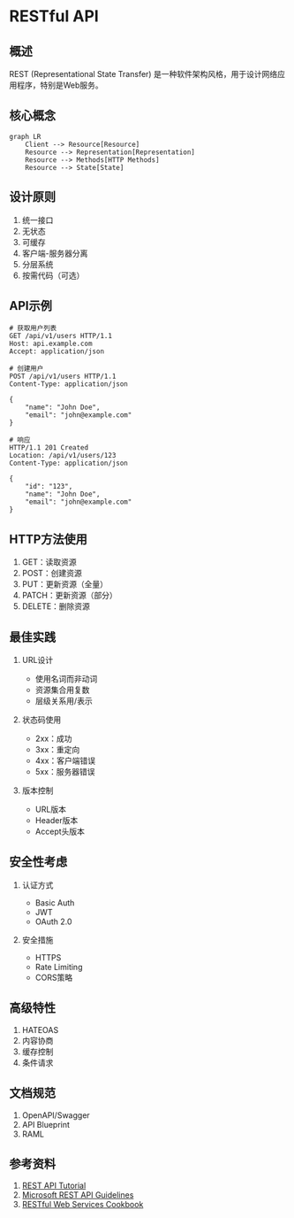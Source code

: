# RESTful API

## 概述
REST (Representational State Transfer) 是一种软件架构风格，用于设计网络应用程序，特别是Web服务。

## 核心概念
```mermaid
graph LR
    Client --> Resource[Resource]
    Resource --> Representation[Representation]
    Resource --> Methods[HTTP Methods]
    Resource --> State[State]
```

## 设计原则
1. 统一接口
2. 无状态
3. 可缓存
4. 客户端-服务器分离
5. 分层系统
6. 按需代码（可选）

## API示例
```http
# 获取用户列表
GET /api/v1/users HTTP/1.1
Host: api.example.com
Accept: application/json

# 创建用户
POST /api/v1/users HTTP/1.1
Content-Type: application/json

{
    "name": "John Doe",
    "email": "john@example.com"
}

# 响应
HTTP/1.1 201 Created
Location: /api/v1/users/123
Content-Type: application/json

{
    "id": "123",
    "name": "John Doe",
    "email": "john@example.com"
}
```

## HTTP方法使用
1. GET：读取资源
2. POST：创建资源
3. PUT：更新资源（全量）
4. PATCH：更新资源（部分）
5. DELETE：删除资源

## 最佳实践
1. URL设计
   - 使用名词而非动词
   - 资源集合用复数
   - 层级关系用/表示

2. 状态码使用
   - 2xx：成功
   - 3xx：重定向
   - 4xx：客户端错误
   - 5xx：服务器错误

3. 版本控制
   - URL版本
   - Header版本
   - Accept头版本

## 安全性考虑
1. 认证方式
   - Basic Auth
   - JWT
   - OAuth 2.0

2. 安全措施
   - HTTPS
   - Rate Limiting
   - CORS策略

## 高级特性
1. HATEOAS
2. 内容协商
3. 缓存控制
4. 条件请求

## 文档规范
1. OpenAPI/Swagger
2. API Blueprint
3. RAML

## 参考资料
1. [REST API Tutorial](https://restfulapi.net/)
2. [Microsoft REST API Guidelines](https://github.com/microsoft/api-guidelines)
3. [RESTful Web Services Cookbook](https://www.oreilly.com/library/view/restful-web-services/9780596809140/)
